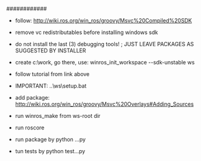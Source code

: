 
############
- follow: http://wiki.ros.org/win_ros/groovy/Msvc%20Compiled%20SDK
- remove vc redistributables before installing windows sdk
- do not install the last (3) debugging tools! ; JUST LEAVE PACKAGES AS SUGGESTED BY INSTALLER
- create c:\work, go there, use: winros_init_workspace --sdk-unstable ws
- follow tutorial from link above
- IMPORTANT: ..\ws\setup.bat
- add package: http://wiki.ros.org/win_ros/groovy/Msvc%20Overlays#Adding_Sources

- run winros_make from ws-root dir



- run roscore
- run package by python ...py
- tun tests by python test...py